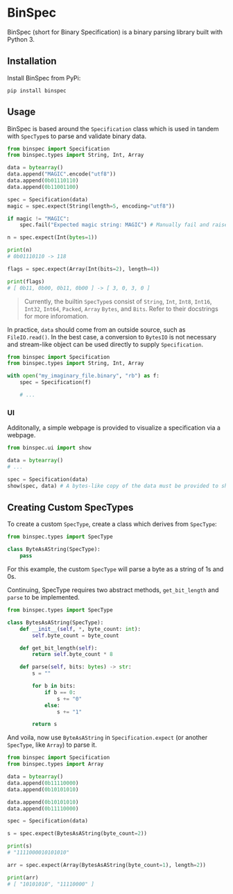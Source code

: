 # BinSpec

BinSpec (short for Binary Specification) is a binary parsing library built with Python 3.

## Installation

Install BinSpec from PyPi:

```
pip install binspec
```

## Usage

BinSpec is based around the `Specification` class which is used in tandem with `SpecType`s to parse and validate binary data.

```py
from binspec import Specification
from binspec.types import String, Int, Array

data = bytearray()
data.append("MAGIC".encode("utf8"))
data.append(0b01110110)
data.append(0b11001100)

spec = Specification(data)
magic = spec.expect(String(length=5, encoding="utf8"))

if magic != "MAGIC":
    spec.fail("Expected magic string: MAGIC") # Manually fail and raise a SpecError.

n = spec.expect(Int(bytes=1))

print(n)
# 0b01110110 -> 118

flags = spec.expect(Array(Int(bits=2), length=4))

print(flags)
# [ 0b11, 0b00, 0b11, 0b00 ] -> [ 3, 0, 3, 0 ]
```

> Currently, the builtin `SpecType`s consist of `String`, `Int`, `Int8`, `Int16`, `Int32`, `Int64`, `Packed`, `Array` `Bytes`, and `Bits`. Refer to their docstrings for more inforomation.

In practice, `data` should come from an outside source, such as `FileIO.read()`. In the best case, a conversion to `BytesIO` is not necessary and stream-like object can be used directly to supply `Specification`.

```py
from binspec import Specification
from binspec.types import String, Int, Array

with open("my_imaginary_file.binary", "rb") as f:
    spec = Specification(f)

    # ...
```

### UI

Additonally, a simple webpage is provided to visualize a specification via a webpage.

```py
from binspec.ui import show

data = bytearray()
# ...

spec = Specification(data)
show(spec, data) # A bytes-like copy of the data must be provided to show.

```

## Creating Custom SpecTypes

To create a custom `SpecType`, create a class which derives from `SpecType`:

```py
from binspec.types import SpecType

class ByteAsAString(SpecType):
    pass
```

For this example, the custom `SpecType` will parse a byte as a string of 1s and 0s.

Continuing, SpecType requires two abstract methods, `get_bit_length` and `parse` to be implemented.

```py
from binspec.types import SpecType

class BytesAsAString(SpecType):
    def __init__(self, *, byte_count: int):
        self.byte_count = byte_count

    def get_bit_length(self):
        return self.byte_count * 8

    def parse(self, bits: bytes) -> str:
        s = ""

        for b in bits:
            if b == 0:
                s += "0"
            else:
                s += "1"

        return s
```

And voila, now use `ByteAsAString` in `Specification.expect` (or another `SpecType`, like `Array`) to parse it.

```py
from binspec import Specification
from binspec.types import Array

data = bytearray()
data.append(0b11110000)
data.append(0b10101010)

data.append(0b10101010)
data.append(0b11110000)

spec = Specification(data)

s = spec.expect(BytesAsAString(byte_count=2))

print(s)
# "1111000010101010"

arr = spec.expect(Array(BytesAsAString(byte_count=1), length=2))

print(arr)
# [ "10101010", "11110000" ]
```
